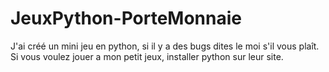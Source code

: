 # JeuxPython-PorteMonnaie
J'ai créé un mini jeu en python, si il y a des bugs dites le moi s'il vous plaît.
Si vous voulez jouer a mon petit jeux, installer python sur leur site.
